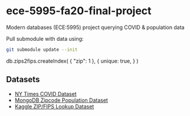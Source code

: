 # ece-5995-fa20-final-project
Modern databases (ECE:5995) project querying COVID &amp; population data


Pull submodule with data using:
```bash
git submodule update --init
```

db.zips2fips.createIndex(
  {
      "zip": 1
  },
  {
      unique: true,
  }
)


## Datasets
- [NY Times COVID Dataset](https://github.com/nytimes/covid-19-data)
- [MongoDB Zipcode Population Dataset](https://media.mongodb.org/zips.json)
- [Kaggle ZIP/FIPS Lookup Dataset](https://www.kaggle.com/danofer/zipcodes-county-fips-crosswalk)
